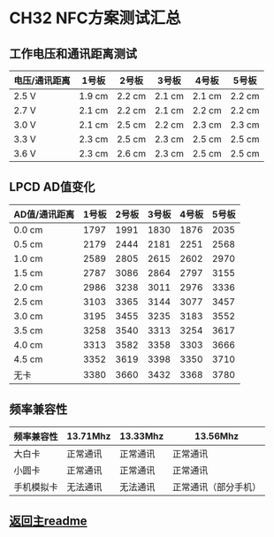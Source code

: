 # CH32 NFC方案测试汇总

## 工作电压和通讯距离测试

| 电压/通讯距离 | 1号板 | 2号板 | 3号板 | 4号板 | 5号板 |
| ---- | ---- | ---- | ---- | ---- | ---- |
| 2.5 V | 1.9 cm | 2.2 cm | 2.1 cm | 2.1 cm | 2.2 cm |
| 2.7 V | 2.1 cm | 2.2 cm | 2.1 cm | 2.2 cm | 2.2 cm |
| 3.0 V | 2.1 cm | 2.5 cm | 2.2 cm | 2.3 cm | 2.3 cm |
| 3.3 V | 2.3 cm | 2.5 cm | 2.3 cm | 2.5 cm | 2.5 cm |
| 3.6 V | 2.3 cm | 2.6 cm | 2.3 cm | 2.5 cm | 2.5 cm |

## LPCD AD值变化

| AD值/通讯距离 | 1号板 | 2号板 | 3号板 | 4号板 | 5号板 |
| ---- | ---- | ---- | ---- | ---- | ---- |
| 0.0 cm | 1797 | 1991 | 1830 | 1876 | 2035 |
| 0.5 cm | 2179 | 2444 | 2181 | 2251 | 2568 |
| 1.0 cm | 2589 | 2805 | 2615 | 2602 | 2970 |
| 1.5 cm | 2787 | 3086 | 2864 | 2797 | 3155 |
| 2.0 cm | 2986 | 3238 | 3011 | 2976 | 3336 |
| 2.5 cm | 3103 | 3365 | 3144 | 3077 | 3457 |
| 3.0 cm | 3195 | 3455 | 3235 | 3183 | 3552 |
| 3.5 cm | 3258 | 3540 | 3313 | 3254 | 3617 |
| 4.0 cm | 3313 | 3582 | 3358 | 3303 | 3666 |
| 4.5 cm | 3352 | 3619 | 3398 | 3350 | 3710 |
| 无卡 | 3380 | 3660 | 3432 | 3368 | 3780 |

## 频率兼容性

| 频率兼容性 | 13.71Mhz | 13.33Mhz | 13.56Mhz |
| ---- | ---- | ---- | ---- |
| 大白卡 | 正常通讯 | 正常通讯 | 正常通讯 |
| 小圆卡 | 正常通讯 | 正常通讯 | 正常通讯 |
| 手机模拟卡 | 无法通讯 | 无法通讯 | 正常通讯（部分手机） |

## [返回主readme](../readme.md)
